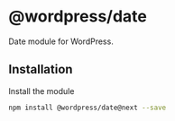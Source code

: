 # @wordpress/date

Date module for WordPress.

## Installation

Install the module

```bash
npm install @wordpress/date@next --save
```
